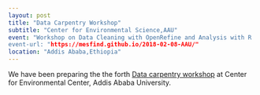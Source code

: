 ```yaml
---
layout: post
title: "Data Carpentry Workshop"
subtitle: "Center for Environmental Science,AAU"
event: "Workshop on Data Cleaning with OpenRefine and Analysis with R
event-url: "https://mesfind.github.io/2018-02-08-AAU/"
location: "Addis Ababa,Ethiopia"
---
```

We have been preparing the the forth [Data carpentry workshop](https://mesfind.github.io/2018-02-08-AAU/) at Center for Environmental Center, Addis Ababa University.
